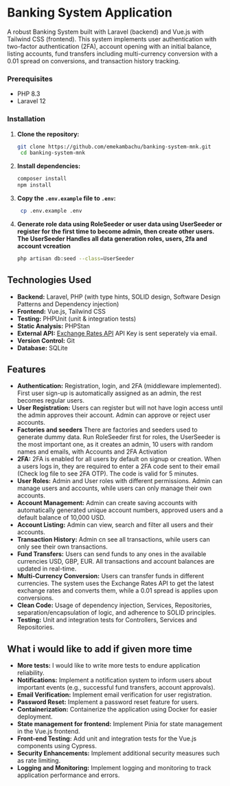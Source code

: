 # Banking System Application

A robust Banking System built with Laravel (backend) and Vue.js with Tailwind CSS (frontend). This system implements user authentication with two-factor authentication (2FA), account opening with an initial balance, listing accounts, fund transfers including multi-currency conversion with a 0.01 spread on conversions, and transaction history tracking.

### Prerequisites
- PHP 8.3
- Laravel 12

### Installation
1. **Clone the repository:**
   ```bash
   git clone https://github.com/emekambachu/banking-system-mnk.git
    cd banking-system-mnk
    ```
2. **Install dependencies:**
   ```bash
   composer install
   npm install
   ```
3. **Copy the `.env.example` file to `.env`:**
   ```bash
    cp .env.example .env
    ```
4. **Generate role data using RoleSeeder or user data using UserSeeder or register for the first time to become admin, then create other users. The UserSeeder Handles all data generation roles, users, 2fa and account vcreation**
   ```bash
   php artisan db:seed --class=UserSeeder
   ```

## Technologies Used
- **Backend:** Laravel, PHP (with type hints, SOLID design, Software Design Patterns and Dependency injection)
- **Frontend:** Vue.js, Tailwind CSS
- **Testing:** PHPUnit (unit & integration tests)
- **Static Analysis:** PHPStan
- **External API:** [Exchange Rates API](https://exchangeratesapi.io/) API Key is sent seperately via email.
- **Version Control:** Git
- **Database:** SQLite

## Features
- **Authentication:** Registration, login, and 2FA (middleware implemented). First user sign-up is automatically assigned as an admin, the rest becomes regular users.
- **User Registration:** Users can register but will not have login access until the admin approves their account. Admin can approve or reject user accounts.
- **Factories and seeders** There are factories and seeders used to generate dummy data. Run RoleSeeder first for roles, the UserSeeder is the most important one, as it creates an admin, 10 users with random names and emails, with Accounts and 2FA Activation
- **2FA:** 2FA is enabled for all users by default on signup or creation. When a users logs in, they are required to enter a 2FA code sent to their email (Check log file to see 2FA OTP). The code is valid for 5 minutes.
- **User Roles:** Admin and User roles with different permissions. Admin can manage users and accounts, while users can only manage their own accounts.
- **Account Management:** Admin can create saving accounts with automatically generated unique account numbers, approved users and a default balance of 10,000 USD.
- **Account Listing:** Admin can view, search and filter all users and their accounts.
- **Transaction History:** Admin cn see all transactions, while users can only see their own transactions.
- **Fund Transfers:** Users can send funds to any ones in the available currencies USD, GBP, EUR. All transactions and account balances are updated in real-time.
- **Multi-Currency Conversion:** Users can transfer funds in different currencies. The system uses the Exchange Rates API to get the latest exchange rates and converts them, while a 0.01 spread is applies upon conversions.
- **Clean Code:** Usage of dependency injection, Services, Repositories, separation/encapsulation of logic, and adherence to SOLID principles.
- **Testing:** Unit and integration tests for Controllers, Services and Repositories.

## What i would like to add if given more time
- **More tests:** I would like to write more tests to endure application reliability.
- **Notifications:** Implement a notification system to inform users about important events (e.g., successful fund transfers, account approvals).
- **Email Verification:** Implement email verification for user registration.
- **Password Reset:** Implement a password reset feature for users.
- **Containerization:** Containerize the application using Docker for easier deployment.
- **State management for frontend:** Implement Pinia for state management in the Vue.js frontend.
- **Front-end Testing:** Add unit and integration tests for the Vue.js components using Cypress.
- **Security Enhancements:** Implement additional security measures such as rate limiting.
- **Logging and Monitoring:** Implement logging and monitoring to track application performance and errors.
